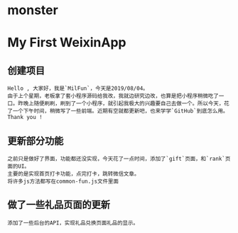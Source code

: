 # monster
My  First WeixinApp 
=============
创建项目
----------
    Hello , 大家好，我是`MilFun`，今天是2019/08/04。
    由于上个星期，老板拿了套小程序源码给我改，我就边研究边改，也算是把小程序稍微吃了一口。昨晚上随便刷刷，刷到了一个小程序，就引起我极大的兴趣要自己去做一个。所以今天，花了一个下午时间，稍微写了一些前端。近期有空就都更新吧，也来学学`GitHub`到底怎么用。
    Thank you !
更新部分功能
-----------
    之前只是做好了界面，功能都还没实现，今天花了一点时间，添加了`gift`页面，和`rank`页面的UI。
    主要的是实现首页打卡功能，点完打卡，跳转微信文章。
    将许多js方法都写在common-fun.js文件里面
做了一些礼品页面的更新
------------
    添加了一些后台的API，实现礼品兑换页面礼品的显示。
